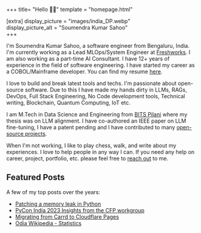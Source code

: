+++
title= "Hello 👋🏼"
template = "homepage.html"
    
[extra]
display_picture = "images/india_DP.webp"    
display_picture_alt = "Soumendra Kumar Sahoo"    
+++

I'm Soumendra Kumar Sahoo, a software engineer from Bengaluru, India. I'm currently working as a Lead MLOps/System Engineer at [Freshworks](https://www.freshworks.com/). I am also working as a part-time AI Consultant. I have 12+ years of experience in the field of software engineering. I have started my career as a COBOL/Mainframe developer. You can find my resume [here](@/resume.md).

I love to build and break latest tools and techs. I'm passionate about open-source software. Due to this I have made my hands dirty in LLMs, RAGs, DevOps, Full Stack Engineering, No Code development tools, Technical writing, Blockchain, Quantum Computing, IoT etc.

I am M.Tech in Data Science and Engineering from [BITS Pilani](https://www.bits-pilani.ac.in/) where my thesis was on LLM alignment. I have co-authored an IEEE paper on LLM fine-tuning, I have a patent pending and I have contributed to many [open-source projects](@/projects/_index.md).

When I'm not working, I like to play chess, walk, and write about my experiences. 
I love to help people in any way I can. If you need any help on career, project, portfolio, etc. please feel free to [reach out](@/contact.md) to me.

## Featured Posts
A few of my top posts over the years:

* [Patching a memory leak in Python](@/posts/patching-a-memory-leak.md)
* [PyCon India 2023 Insights from the CFP workgroup](@/posts/pycon-india-2023-insights-from-the-cfp-workgroup.md)
* [Migrating from Carrd to Cloudflare Pages](@/posts/step-by-step-migrating-from-carrd-to-cloudflare-pages.md)
* [Odia Wikipedia - Statistics](@/posts/statistics-about-odia-wikipedia.md)
